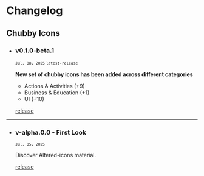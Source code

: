 # Changelog

## Chubby Icons
- ### v0.1.0-beta.1
	<sub>`Jul. 08, 2025` `latest-release`</sub>
	
	**New set of chubby icons has been added across different categories**
	- Actions & Activities (+9)
	- Business & Education (+1)
	- UI (+10)
	
	[release](https://github.com/dot-alter/Altered-Icons-Pack/releases/tag/chubby-v0.1.0-beta.1)


---

- ### v-alpha.0.0 - First Look
	<sub>`Jul. 05, 2025`</sub>
	
	Discover Altered-icons material.
	
	[release](https://github.com/dot-alter/Altered-Icons-Pack/releases/tag/v-a.0.0)